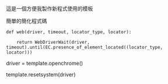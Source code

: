 這是一個方便我製作新程式使用的模板

簡單的簡化程式碼

    def web(driver, timeout, locator_type, locator):

        return WebDriverWait(driver, timeout).until(EC.presence_of_element_located((locator_type, locator)))

driver = template.openchrome()

template.resetsystem(driver)
